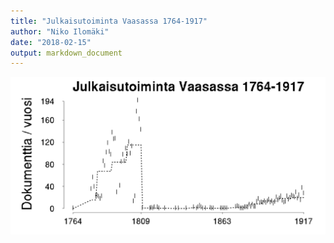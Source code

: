 ```yaml
---
title: "Julkaisutoiminta Vaasassa 1764-1917"
author: "Niko Ilomäki"
date: "2018-02-15"
output: markdown_document
---
```






![plot of chunk Vaasa](figure/Vaasa-1.png)


